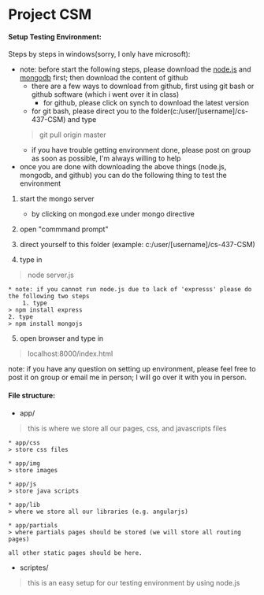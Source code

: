 Project CSM
===========

#### Setup Testing Environment:

Steps by steps in windows(sorry, I only have microsoft):

* note: before start the following steps, please download the [node.js](http://nodejs.org) and [mongodb](http://www.mongodb.org/downloads) first; then download the content of github
    * there are a few ways to download from github, first using git bash or github software (which i went over it in class)
    	* for github, please click on synch to download the latest version
	* for git bash, please direct you to the folder(c:/user/[username]/cs-437-CSM) and type
	> git pull origin master
    * if you have trouble getting environment done, please post on group as soon as possible, I'm always willing to help
* once you are done with downloading the above things (node.js, mongodb, and github) you can do the following thing to test the environment

1. start the mongo server
    * by clicking on mongod.exe under mongo directive

2. open "commmand prompt"

3. direct yourself to this folder (example: c:/user/[username]/cs-437-CSM)

4. type in
> node server.js

    * note: if you cannot run node.js due to lack of 'expresss' please do the following two steps
    	1. type
	> npm install express
	2. type
	> npm install mongojs

5. open browser and type in
> localhost:8000/index.html

note:
if you have any question on setting up environment, please feel free to post it on group or email me in person; I will go over it with you in person.

#### File structure:

* app/
> this is where we store all our pages, css, and javascripts files

    * app/css
    > store css files

    * app/img
    > store images

    * app/js
    > store java scripts

    * app/lib
    > where we store all our libraries (e.g. angularjs)

    * app/partials
    > where partials pages should be stored (we will store all routing pages)

    all other static pages should be here.

* scriptes/
> this is an easy setup for our testing environment by using node.js
